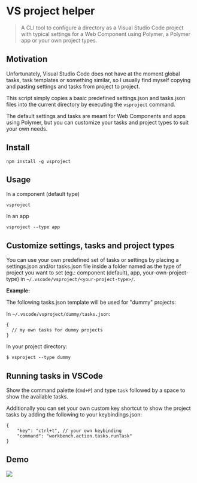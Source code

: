 # VS project helper

> A CLI tool to configure a directory as a Visual Studio Code project with typical settings for a Web Component using Polymer, a Polymer app or your own project types.

## Motivation

Unfortunately, Visual Studio Code does not have at the moment global tasks, task templates or something similar, so I usually find myself copying and pasting settings and tasks from project to project.

This script simply copies a basic predefined settings.json and tasks.json files into the current directory by executing the `vsproject` command.

The default settings and tasks are meant for Web Components and apps using Polymer, but you can customize your tasks and project types to suit your own needs.

## Install

    npm install -g vsproject

## Usage

In a component (default type)

    vsproject

In an app

    vsproject --type app

## Customize settings, tasks and project types

You can use your own predefined set of tasks or settings by placing a settings.json and/or tasks.json file inside a folder named as the type of project you want to set (eg.: component (default), app, your-own-project-type) in `~/.vscode/vsproject/<your-project-type>/`.

__Example:__

The following tasks.json template will be used for "dummy" projects:

In `~/.vscode/vsproject/dummy/tasks.json`:

    {
      // my own tasks for dummy projects
    }

In your project directory:

    $ vsproject --type dummy


## Running tasks in VSCode

Show the command palette (`Cmd+P`) and type `task` followed by a space to show the available tasks.

Additionally you can set your own custom key shortcut to show the project tasks by adding the following to your keybindings.json:

    {
        "key": "ctrl+t", // your own keybinding
        "command": "workbench.action.tasks.runTask"
    }

## Demo
![](https://d26dzxoao6i3hh.cloudfront.net/items/3Y110n3Y3Z3n2M1j2M11/Screen%20Recording%202017-07-16%20at%2001.17%20p.%20m..gif?v=a776da50) 